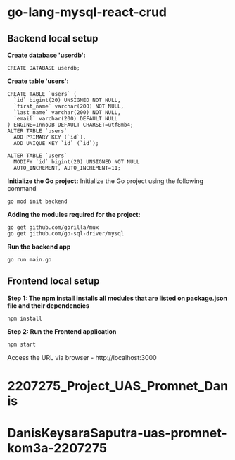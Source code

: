 # go-lang-mysql-react-crud

## Backend local setup

**Create database 'userdb':**
```
CREATE DATABASE userdb;
```


**Create table 'users':**
```
CREATE TABLE `users` (
  `id` bigint(20) UNSIGNED NOT NULL,
  `first_name` varchar(200) NOT NULL,
  `last_name` varchar(200) NOT NULL,
  `email` varchar(200) DEFAULT NULL
) ENGINE=InnoDB DEFAULT CHARSET=utf8mb4;
ALTER TABLE `users`
  ADD PRIMARY KEY (`id`),
  ADD UNIQUE KEY `id` (`id`);

ALTER TABLE `users`
  MODIFY `id` bigint(20) UNSIGNED NOT NULL 
  AUTO_INCREMENT, AUTO_INCREMENT=11;
```


**Initialize the Go project:**
Initialize the Go project using the following command
```
go mod init backend
```


**Adding the modules required for the project:**
```
go get github.com/gorilla/mux
go get github.com/go-sql-driver/mysql
```
**Run the backend app**
```
go run main.go
```



## Frontend local setup

**Step 1: The npm install installs all modules that are listed on package.json file and their 
            dependencies**
```
npm install
```

**Step 2: Run the Frontend application**
```
npm start
```
Access the URL via browser - http://localhost:3000
# 2207275_Project_UAS_Promnet_Danis
# DanisKeysaraSaputra-uas-promnet-kom3a-2207275
